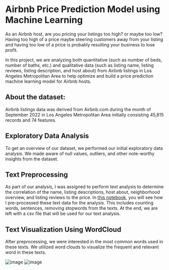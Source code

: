 # Airbnb Price Prediction Model using Machine Learning
As an Airbnb host, are you pricing your listings too high? or maybe too low? Having too high of a price maybe steering customers away from your listing and having too low of a price is probably resulting your business to lose profit.

In this project, we are analyzing both quantitative (such as number of beds, number of baths, etc.) and qualitative data (such as listing name, listing reviews, listing description, and host about) from Airbnb listings in Los Angeles Metropolitan Area to help optimize and build a price prediction machine learning model for Airbnb hosts. 


## About the dataset:  

Airbnb listings data was derived from Airbnb.com during the month of September 2022 in Los Angeles Metropolitan Area initially consisting 45,815 records and 74 features.  
## Exploratory Data Analysis
To get an overview of our dataset, we performed our initial exploratory data analysis. We made aware of null values, outliers, and other note-worthy insights from the dataset. 

## Text Preprocessing
As part of our analysis, I was assigned to perform text analysis to determine the correlation of the name, listing descriptions, host about, neighborhood overview, and listing reviews to the price. In [this notebook](https://github.com/christinepugay/Airbnb-Machine-Learning/blob/main/Text_Preprocessing.ipynb), you will see how I pre-processed these text data for the analysis. This includes counting words, sentences, removing stopwords from the texts. At the end, we are left with a csv file that will be used for our text analysis.

## Text Visualization Using WordCloud
After preprocessing, we were interested in the most common words used in these texts. We utilized word clouds to visualize the frequent and relevant word in these texts.

![image](https://github.com/christinepugay/Airbnb-Machine-Learning/assets/116247106/4e6e355d-3cff-408a-818a-379123dbb734)
![image](https://github.com/christinepugay/Airbnb-Machine-Learning/assets/116247106/73cbf12f-ae69-4a09-b5d4-3a830f52c735)

